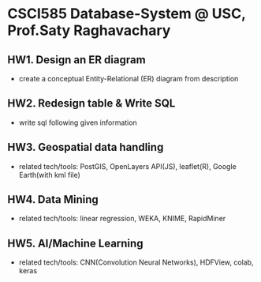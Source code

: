 # CSCI585 Database-System @ USC, Prof.Saty Raghavachary

## HW1. Design an ER diagram
- create a conceptual Entity-Relational (ER) diagram from description
## HW2. Redesign table & Write SQL
- write sql following given information
## HW3. Geospatial data handling 
- related tech/tools: PostGIS, OpenLayers API(JS), leaflet(R), Google Earth(with kml file)
## HW4. Data Mining
- related tech/tools: linear regression, WEKA, KNIME, RapidMiner
## HW5. AI/Machine Learning
- related tech/tools: CNN(Convolution Neural Networks), HDFView, colab, keras
